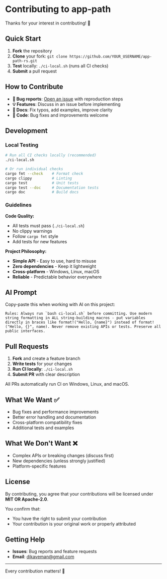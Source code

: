 # Contributing to app-path

Thanks for your interest in contributing! 🦀

## Quick Start

1. **Fork** the repository
2. **Clone** your fork: `git clone https://github.com/YOUR_USERNAME/app-path-rs.git`
3. **Test** locally: `./ci-local.sh` (runs all CI checks)
4. **Submit** a pull request

## How to Contribute

- **🐛 Bug reports**: [Open an issue](https://github.com/DK26/app-path-rs/issues) with reproduction steps
- **💡 Features**: Discuss in an issue before implementing
- **📝 Docs**: Fix typos, add examples, improve clarity
- **🔧 Code**: Bug fixes and improvements welcome

## Development

### Local Testing

```bash
# Run all CI checks locally (recommended)
./ci-local.sh

# Or run individual checks
cargo fmt --check    # Format check
cargo clippy         # Linting
cargo test           # Unit tests
cargo test --doc     # Documentation tests
cargo doc            # Build docs
```

### Guidelines

**Code Quality:**
- All tests must pass (`./ci-local.sh`)
- No clippy warnings
- Follow `cargo fmt` style
- Add tests for new features

**Project Philosophy:**
- **Simple API** - Easy to use, hard to misuse
- **Zero dependencies** - Keep it lightweight  
- **Cross-platform** - Windows, Linux, macOS
- **Reliable** - Predictable behavior everywhere

## AI Prompt

Copy-paste this when working with AI on this project:

```
Rules: Always run `bash ci-local.sh` before committing. Use modern string formatting in ALL string-building macros - put variables directly in braces like format!("Hello, {name}") instead of format!("Hello, {}", name). Never remove existing APIs or tests. Preserve all public interfaces.
```

## Pull Requests

1. **Fork** and create a feature branch
2. **Write tests** for your changes
3. **Run CI locally**: `./ci-local.sh`
4. **Submit PR** with clear description

All PRs automatically run CI on Windows, Linux, and macOS.

## What We Want ✅

- Bug fixes and performance improvements
- Better error handling and documentation
- Cross-platform compatibility fixes
- Additional tests and examples

## What We Don't Want ❌

- Complex APIs or breaking changes (discuss first)
- New dependencies (unless strongly justified)
- Platform-specific features

## License

By contributing, you agree that your contributions will be licensed under **MIT OR Apache-2.0**.

You confirm that:
- You have the right to submit your contribution
- Your contribution is your original work or properly attributed

## Getting Help

- **Issues**: Bug reports and feature requests
- **Email**: dikaveman@gmail.com

---

Every contribution matters! 🚀
